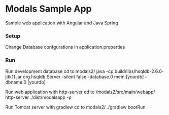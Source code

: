 # Modals Sample App
Sample web application with Angular and Java Spring

### Setup
Change Database confgurations in application.properties

### Run

Run development database
cd to modals2/
java -cp build/libs/hsqldb-2.6.0-jdk11.jar org.hsqldb.Server -silent false -database.0 mem:[yourdb] -dbname.0 [yourdb]

Run web application with http-server
cd to /modals2/src/main/webapp/
http-server ./dist/modalsapp -p <port nr>

Run Tomcat server with gradlew
cd to modals2/
./gradlew bootRun


